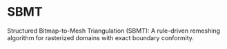 # SBMT
Structured Bitmap-to-Mesh Triangulation (SBMT): A rule-driven remeshing algorithm for rasterized domains with exact boundary conformity.
